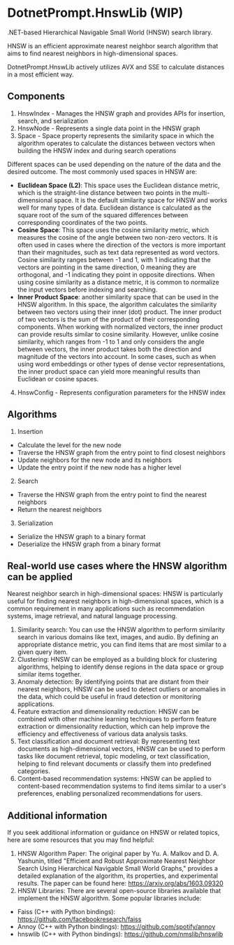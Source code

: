 # DotnetPrompt.HnswLib (WIP)
.NET-based Hierarchical Navigable Small World (HNSW) search library. 

HNSW is an efficient approximate nearest neighbor search algorithm that aims to find nearest neighbors in high-dimensional spaces.

DotnetPrompt.HnswLib actively utilizes AVX and SSE to calculate distances in a most efficient way.

## Components
1. HnswIndex - Manages the HNSW graph and provides APIs for insertion, search, and serialization
2. HnswNode - Represents a single data point in the HNSW graph
3. Space - Space property represents the similarity space in which the algorithm operates to calculate the distances between vectors when building the HNSW index and during search operations

Different spaces can be used depending on the nature of the data and the desired outcome. The most commonly used spaces in HNSW are:

* **Euclidean Space (L2)**: This space uses the Euclidean distance metric, which is the straight-line distance between two points in the multi-dimensional space. It is the default similarity space for HNSW and works well for many types of data. Euclidean distance is calculated as the square root of the sum of the squared differences between corresponding coordinates of the two points.
* **Cosine Space**: This space uses the cosine similarity metric, which measures the cosine of the angle between two non-zero vectors. It is often used in cases where the direction of the vectors is more important than their magnitudes, such as text data represented as word vectors. Cosine similarity ranges between -1 and 1, with 1 indicating that the vectors are pointing in the same direction, 0 meaning they are orthogonal, and -1 indicating they point in opposite directions. When using cosine similarity as a distance metric, it is common to normalize the input vectors before indexing and searching.
* **Inner Product Space**: another similarity space that can be used in the HNSW algorithm. In this space, the algorithm calculates the similarity between two vectors using their inner (dot) product. The inner product of two vectors is the sum of the product of their corresponding components. When working with normalized vectors, the inner product can provide results similar to cosine similarity. However, unlike cosine similarity, which ranges from -1 to 1 and only considers the angle between vectors, the inner product takes both the direction and magnitude of the vectors into account. In some cases, such as when using word embeddings or other types of dense vector representations, the inner product space can yield more meaningful results than Euclidean or cosine spaces.

4. HnswConfig - Represents configuration parameters for the HNSW index

## Algorithms

1. Insertion
 * Calculate the level for the new node
 * Traverse the HNSW graph from the entry point to find closest neighbors
 * Update neighbors for the new node and its neighbors
 * Update the entry point if the new node has a higher level
2. Search
 * Traverse the HNSW graph from the entry point to find the nearest neighbors
 * Return the nearest neighbors
3. Serialization
 * Serialize the HNSW graph to a binary format
 * Deserialize the HNSW graph from a binary format

## Real-world use cases where the HNSW algorithm can be applied

Nearest neighbor search in high-dimensional spaces: HNSW is particularly useful for finding nearest neighbors in high-dimensional spaces, which is a common requirement in many applications such as recommendation systems, image retrieval, and natural language processing.

1. Similarity search: You can use the HNSW algorithm to perform similarity search in various domains like text, images, and audio. By defining an appropriate distance metric, you can find items that are most similar to a given query item.
1. Clustering: HNSW can be employed as a building block for clustering algorithms, helping to identify dense regions in the data space or group similar items together.
1. Anomaly detection: By identifying points that are distant from their nearest neighbors, HNSW can be used to detect outliers or anomalies in the data, which could be useful in fraud detection or monitoring applications.
1. Feature extraction and dimensionality reduction: HNSW can be combined with other machine learning techniques to perform feature extraction or dimensionality reduction, which can help improve the efficiency and effectiveness of various data analysis tasks.
1. Text classification and document retrieval: By representing text documents as high-dimensional vectors, HNSW can be used to perform tasks like document retrieval, topic modeling, or text classification, helping to find relevant documents or classify them into predefined categories.
1. Content-based recommendation systems: HNSW can be applied to content-based recommendation systems to find items similar to a user's preferences, enabling personalized recommendations for users.

## Additional information 
If you seek additional information  or guidance on HNSW or related topics, here are some resources that you may find helpful:

1. HNSW Algorithm Paper: The original paper by Yu. A. Malkov and D. A. Yashunin, titled "Efficient and Robust Approximate Nearest Neighbor Search Using Hierarchical Navigable Small World Graphs," provides a detailed explanation of the algorithm, its properties, and experimental results. The paper can be found here: https://arxiv.org/abs/1603.09320
1. HNSW Libraries: There are several open-source libraries available that implement the HNSW algorithm. Some popular libraries include:
  * Faiss (C++ with Python bindings): https://github.com/facebookresearch/faiss
  * Annoy (C++ with Python bindings): https://github.com/spotify/annoy
  * hnswlib (C++ with Python bindings): https://github.com/nmslib/hnswlib
